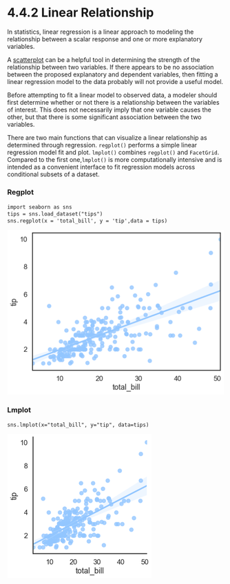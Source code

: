 # 4.4.2 Linear Relationship

In statistics, linear regression is a linear approach to modeling the relationship between a scalar response and one or more explanatory variables.

A [scatterplot](4.4.1-scatter-plot.md) can be a helpful tool in determining the strength of the relationship between two variables. If there appears to be no association between the proposed explanatory and dependent variables, then fitting a linear regression model to the data probably will not provide a useful model. 

Before attempting to fit a linear model to observed data, a modeler should first determine whether or not there is a relationship between the variables of interest. This does not necessarily imply that one variable causes the other, but that there is some significant association between the two variables.

There are two main functions that can visualize a linear relationship as determined through regression. `regplot()` performs a simple linear regression model fit and plot. `lmplot()` combines `regplot()` and `FacetGrid`. Compared to the first one,`lmplot()` is more computationally intensive and is intended as a convenient interface to fit regression models across conditional subsets of a dataset.

### Regplot

```text
import seaborn as sns
tips = sns.load_dataset("tips")
sns.regplot(x = 'total_bill', y = 'tip',data = tips)
```

![Regplot](../../.gitbook/assets/download-7%20%281%29.png)

### Lmplot

```text
sns.lmplot(x="total_bill", y="tip", data=tips)
```

![lmplot](../../.gitbook/assets/download%20%2816%29.png)

